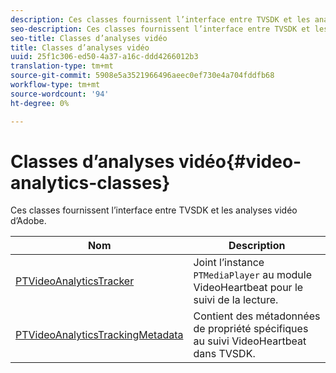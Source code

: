 ```yaml
---
description: Ces classes fournissent l’interface entre TVSDK et les analyses vidéo d’Adobe.
seo-description: Ces classes fournissent l’interface entre TVSDK et les analyses vidéo d’Adobe.
seo-title: Classes d’analyses vidéo
title: Classes d’analyses vidéo
uuid: 25f1c306-ed50-4a37-a16c-ddd4266012b3
translation-type: tm+mt
source-git-commit: 5908e5a3521966496aeec0ef730e4a704fddfb68
workflow-type: tm+mt
source-wordcount: '94'
ht-degree: 0%

---
```



# Classes d’analyses vidéo{#video-analytics-classes}

Ces classes fournissent l’interface entre TVSDK et les analyses vidéo d’Adobe.

| Nom | Description |
|---|---|
| [PTVideoAnalyticsTracker](https://help.adobe.com/en_US/primetime/api/psdk/vhl_tvsdk_ios/Classes/PTVideoAnalyticsTracker.html) | Joint l’instance `PTMediaPlayer` au module VideoHeartbeat pour le suivi de la lecture. |
| [PTVideoAnalyticsTrackingMetadata](https://help.adobe.com/en_US/primetime/api/psdk/vhl_tvsdk_ios/Classes/PTVideoAnalyticsTrackingMetadata.html) | Contient des métadonnées de propriété spécifiques au suivi VideoHeartbeat dans TVSDK. |